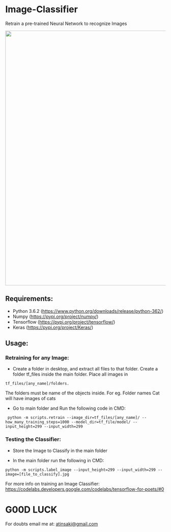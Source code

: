 # Image-Classifier
Retrain a pre-trained Neural Network to recognize Images
<p align="center">
<img src="https://github.com/crypto-code/Image-Classifier/blob/master/assets/model.jpg" width="800" align="middle" />   </p>

## Requirements:
* Python 3.6.2 (https://www.python.org/downloads/release/python-362/)
* Numpy (https://pypi.org/project/numpy/)
* Tensorflow (https://pypi.org/project/tensorflow/)
* Keras (https://pypi.org/project/Keras/)

## Usage:
### Retraining for any Image:
* Create a folder in desktop, and extract all files to that folder. Create a folder tf_files inside the main folder.
Place all images in
```
tf_files/[any_name]/folders.
```
The folders must be name of the objects inside. 
  For eg. Folder names Cat will have images of cats

* Go to main folder and Run the following code in CMD:
```
 python -m scripts.retrain --image_dir=tf_files/[any_name]/ --how_many_training_steps=1000 --model_dir=tf_file/model/ --input_height=299 --input_width=299
```
### Testing the Classifier:
* Store the Image to Classify in the main folder

* In the main folder run the following in CMD:
```
python -m scripts.label_image --input_height=299 --input_width=299 --image=[file_to_classify].jpg
```

For more info on training an Image Classifier: 
https://codelabs.developers.google.com/codelabs/tensorflow-for-poets/#0

# G00D LUCK

For doubts email me at:
atinsaki@gmail.com

